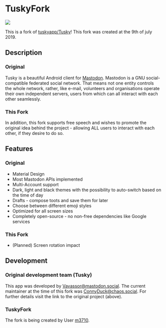 # TuskyFork
![](/fastlane/metadata/android/en-US/images/icon.png)

This is a fork of [tuskyapp/Tusky](https://github.com/tuskyapp/Tusky)!
This fork was created at the 9th of july 2019.

## Description
### Original
Tusky is a beautiful Android client for [Mastodon](https://github.com/tootsuite/mastodon). Mastodon is a GNU social-compatible federated social network. That means not one entity controls the whole network, rather, like e-mail, volunteers and organisations operate their own independent servers, users from which can all interact with each other seamlessly.
### This Fork
In addition, this fork supports free speech and wishes to promote the original idea behind the project - allowing ALL users to interact with each other, if they desire to do so.

## Features
### Original
- Material Design
- Most Mastodon APIs implemented
- Multi-Account support
- Dark, light and black themes with the possibility to auto-switch based on the time of day
- Drafts - compose toots and save them for later
- Choose between different emoji styles 
- Optimized for all screen sizes
- Completely open-source - no non-free dependencies like Google services
### This Fork
 - (Planned) Screen rotation impact


## Development
### Original development team (Tusky)
This app was developed by [Vavassor@mastodon.social](https://mastodon.social/@Vavassor).
The current maintainer at the time of this fork was [ConnyDuck@chaos.social](https://chaos.social/@ConnyDuck).
For further details visit the link to the original project (above).
### TuskyFork
The fork is being created by User [m3710](https://github.com/m3710).

### 
